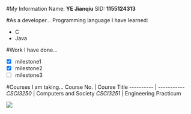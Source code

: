 #My Information
Name: **YE Jianqiu**
SID: **1155124313**

#As a developer...
Programming language I have learned:
* C
* Java

#Work I have done...
- [x] milestone1
- [x] milestone2
- [ ] milestone3

#Courses I am taking...
Course No. | Course Title
---------- | -----------
*CSCI3250* | Computers and Society
*CSCI3251* | Engineering Practicum

![](/home/s1155124313/Desktop/screenshot.jpg)
